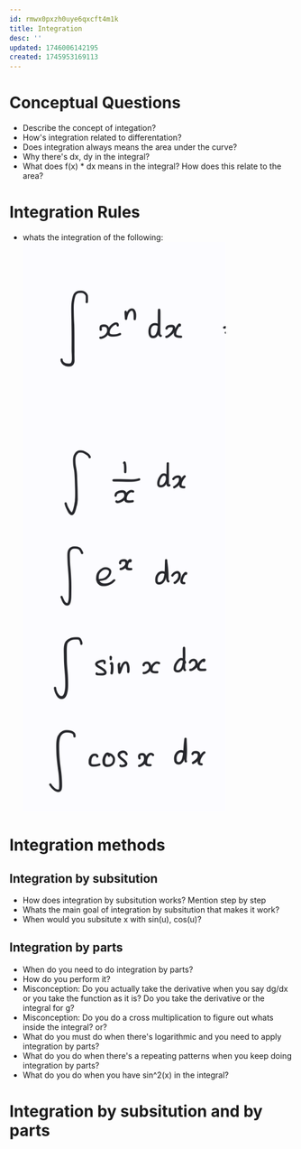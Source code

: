 ```yaml
---
id: rmwx0pxzh0uye6qxcft4m1k
title: Integration
desc: ''
updated: 1746006142195
created: 1745953169113
---
```



# Conceptual Questions
- Describe the concept of integation?
- How's integration related to differentation?
- Does integration always means the area under the curve?
- Why there's dx, dy in the integral?
- What does f(x) * dx means in the integral? How does this relate to the area?

# Integration Rules
- whats the integration of the following: ![alt text](image-24.png)


# Integration methods

## Integration by subsitution
- How does integration by subsitution works? Mention step by step
- Whats the main goal of integration by subsitution that makes it work?
- When would you subsitute x with sin(u), cos(u)?

## Integration by parts
- When do you need to do integration by parts?
- How do you perform it?
- Misconception: Do you actually take the derivative when you say dg/dx or you take the function as it is? Do you take the derivative or the integral for g?
- Misconception: Do you do a cross multiplication to figure out whats inside the integral? or?
- What do you must do when there's logarithmic and you need to apply integration by parts?
- What do you do when there's a repeating patterns when you keep doing integration by parts?
- What do you do when you have sin^2(x) in the integral?


# Integration by subsitution and by parts
